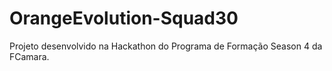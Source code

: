 # OrangeEvolution-Squad30
Projeto desenvolvido na Hackathon do Programa de Formação Season 4 da FCamara.
